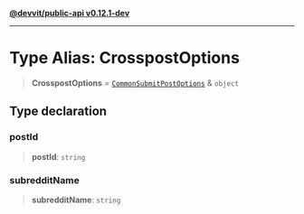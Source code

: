[**@devvit/public-api v0.12.1-dev**](../../README.md)

---

# Type Alias: CrosspostOptions

> **CrosspostOptions** = [`CommonSubmitPostOptions`](CommonSubmitPostOptions.md) & `object`

## Type declaration

### postId

> **postId**: `string`

### subredditName

> **subredditName**: `string`
